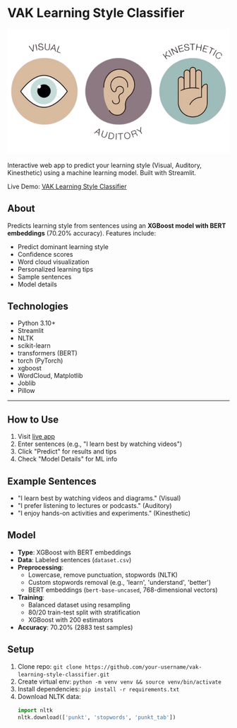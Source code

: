 # VAK Learning Style Classifier

![VAK Logo](image/VAK-removebg.png)

Interactive web app to predict your learning style (Visual, Auditory, Kinesthetic) using a machine learning model. Built with Streamlit.

Live Demo: [VAK Learning Style Classifier](https://3maali-w5cunvfrkzykedebxtpsyz.streamlit.app/)

## About
Predicts learning style from sentences using an **XGBoost model with BERT embeddings** (70.20% accuracy). Features include:
- Predict dominant learning style
- Confidence scores
- Word cloud visualization
- Personalized learning tips
- Sample sentences
- Model details

## Technologies
- Python 3.10+
- Streamlit
- NLTK
- scikit-learn
- transformers (BERT)
- torch (PyTorch)
- xgboost
- WordCloud, Matplotlib
- Joblib
- Pillow

---
## How to Use
1. Visit [live app](https://3maali-w5cunvfrkzykedebxtpsyz.streamlit.app/)
2. Enter sentences (e.g., "I learn best by watching videos")
3. Click "Predict" for results and tips
4. Check "Model Details" for ML info

## Example Sentences
- "I learn best by watching videos and diagrams." (Visual)
- "I prefer listening to lectures or podcasts." (Auditory)
- "I enjoy hands-on activities and experiments." (Kinesthetic)

## Model
- **Type**: XGBoost with BERT embeddings
- **Data**: Labeled sentences (`dataset.csv`)
- **Preprocessing**:
  - Lowercase, remove punctuation, stopwords (NLTK)
  - Custom stopwords removal (e.g., 'learn', 'understand', 'better')
  - BERT embeddings (`bert-base-uncased`, 768-dimensional vectors)
- **Training**:
  - Balanced dataset using resampling
  - 80/20 train-test split with stratification
  - XGBoost with 200 estimators
- **Accuracy**: 70.20% (2883 test samples)

## Setup
1. Clone repo: `git clone https://github.com/your-username/vak-learning-style-classifier.git`
2. Create virtual env: `python -m venv venv && source venv/bin/activate`
3. Install dependencies: `pip install -r requirements.txt`
4. Download NLTK data:
   ```python
   import nltk
   nltk.download(['punkt', 'stopwords', 'punkt_tab'])
